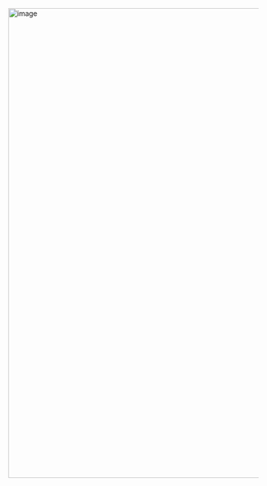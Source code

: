<img width="945" alt="image" src="https://user-images.githubusercontent.com/104815254/228665232-d66c0a31-dba6-4dca-b277-1760779d3f7a.png">
